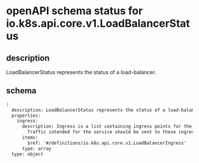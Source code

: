 # openAPI schema status for io.k8s.api.core.v1.LoadBalancerStatus

## description

LoadBalancerStatus represents the status of a load-balancer.

## schema

```yaml
|
  description: LoadBalancerStatus represents the status of a load-balancer.
  properties:
    ingress:
      description: Ingress is a list containing ingress points for the load-balancer.
        Traffic intended for the service should be sent to these ingress points.
      items:
        $ref: '#/definitions/io.k8s.api.core.v1.LoadBalancerIngress'
      type: array
  type: object

```
